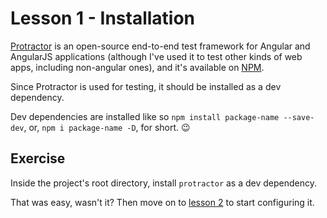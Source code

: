 # Lesson 1 - Installation

[Protractor](http://www.protractortest.org)  is an open-source end-to-end test framework for Angular and AngularJS applications (although I've used it to test other kinds of web apps, including non-angular ones), and it's available on [NPM](https://www.npmjs.com/package/protractor).

Since Protractor is used for testing, it should be installed as a dev dependency.

Dev dependencies are installed like so `npm install package-name --save-dev`, or, `npm i package-name -D`, for short. 😉

## Exercise

Inside the project's root directory, install `protractor` as a dev dependency.

That was easy, wasn't it? Then move on to [lesson 2](./2.md) to start configuring it.
